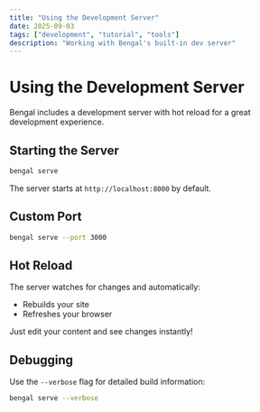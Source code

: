 ```yaml
---
title: "Using the Development Server"
date: 2025-09-03
tags: ["development", "tutorial", "tools"]
description: "Working with Bengal's built-in dev server"
---
```


# Using the Development Server

Bengal includes a development server with hot reload for a great development experience.

## Starting the Server

```bash
bengal serve
```

The server starts at `http://localhost:8000` by default.

## Custom Port

```bash
bengal serve --port 3000
```

## Hot Reload

The server watches for changes and automatically:
- Rebuilds your site
- Refreshes your browser

Just edit your content and see changes instantly!

## Debugging

Use the `--verbose` flag for detailed build information:

```bash
bengal serve --verbose
```

